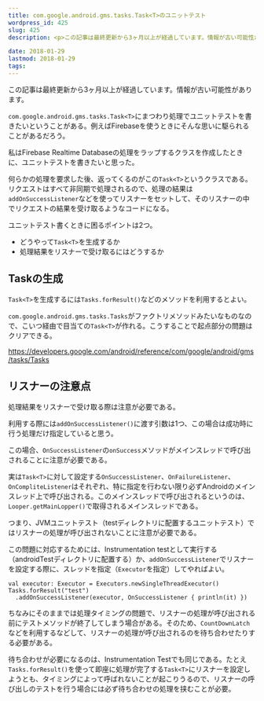 ```yaml
---
title: com.google.android.gms.tasks.Task<T>のユニットテスト
wordpress_id: 425
slug: 425
description: <p>この記事は最終更新から3ヶ月以上が経過しています。情報が古い可能性があります。com.google.android.gms.tasks.Task&lt;T&gt;にまつわり処理でユニットテストを書きたいということがある。 [&hellip;]</p>

date: 2018-01-29
lastmod: 2018-01-29
tags: 
---
```


<div id="wppda_alert">この記事は最終更新から3ヶ月以上が経過しています。情報が古い可能性があります。</div><p><code>com.google.android.gms.tasks.Task&lt;T&gt;</code>にまつわり処理でユニットテストを書きたいということがある。例えばFirebaseを使うときにそんな思いに駆られることがあるだろう。</p>
<p>私はFirebase Realtime Databaseの処理をラップするクラスを作成したときに、ユニットテストを書きたいと思った。</p>
<p>何らかの処理を要求した後、返ってくるのがこの<code>Task&lt;T&gt;</code>というクラスである。リクエストはすべて非同期で処理されるので、処理の結果は<code>addOnSuccessListener</code>などを使ってリスナーをセットして、そのリスナーの中でリクエストの結果を受け取るようなコードになる。</p>
<p>ユニットテスト書くときに困るポイントは2つ。</p>
<ul>
<li>どうやって<code>Task&lt;T&gt;</code>を生成するか</li>
<li>処理結果をリスナーで受け取るにはどうするか</li>
</ul>
<h2>Taskの生成</h2>
<p><code>Task&lt;T&gt;</code>を生成するには<code>Tasks.forResult()</code>などのメソッドを利用するとよい。</p>
<p><code>com.google.android.gms.tasks.Tasks</code>がファクトリメソッドみたいなものなので、こいつ経由で目当ての<code>Task&lt;T&gt;</code>が作れる。こうすることで起点部分の問題はクリアできる。</p>
<p><a href="https://developers.google.com/android/reference/com/google/android/gms/tasks/Tasks">https://developers.google.com/android/reference/com/google/android/gms/tasks/Tasks</a></p>
<h2>リスナーの注意点</h2>
<p>処理結果をリスナーで受け取る際は注意が必要である。</p>
<p>利用する際には<code>addOnSuccessListener()</code>に渡す引数は1つ、この場合は成功時に行う処理だけ指定していると思う。</p>
<p>この場合、<code>OnSuccessListener</code>の<code>onSuccess</code>メソッドがメインスレッドで呼び出されることに注意が必要である。</p>
<p>実は<code>Task&lt;T&gt;</code>に対して設定する<code>OnSuccessListener</code>、<code>OnFailureListener</code>、<code>OnCompliteListener</code>はそれぞれ、特に指定を行わない限り必ずAndroidのメインスレッド上で呼び出される。このメインスレッドで呼び出されるというのは、<code>Looper.getMainLopper()</code>で取得されるメインスレッドである。</p>
<p>つまり、JVMユニットテスト（testディレクトリに配置するユニットテスト）ではリスナーの処理が呼び出されないことに注意が必要である。</p>
<p>この問題に対応するためには、Instrumentation testとして実行する（androidTestディレクトリに配置する）か、<code>addOnSuccessListener</code>でリスナーを設定する際に、スレッドを指定（<code>Executor</code>を指定）してやればよい。</p>
<pre><code>val executor: Executor = Executors.newSingleThreadExecutor()
Tasks.forResult("test")
  .addOnSuccessListener(executor, OnSuccessListener { println(it) })
</code></pre>
<p>ちなみにそのままでは処理タイミングの問題で、リスナーの処理が呼び出される前にテストメソッドが終了してしまう場合がある。そのため、<code>CountDownLatch</code>などを利用するなどして、リスナーの処理が呼び出されるのを待ち合わせたりする必要がある。</p>
<p>待ち合わせが必要になるのは、Instrumentation Testでも同じである。たとえ<code>Tasks.forResult()</code>を使って即座に処理が完了する<code>Task&lt;T&gt;</code>にリスナーを設定しようとも、タイミングによって呼ばれないことが起こりうるので、リスナーの呼び出しのテストを行う場合には必ず待ち合わせの処理を挟むことが必要。</p>

  